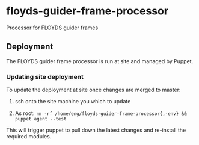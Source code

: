 # floyds-guider-frame-processor
Processor for FLOYDS guider frames

## Deployment
The FLOYDS guider frame processor is run at site and managed by Puppet.

### Updating site deployment
To update the deployment at site once changes are merged to master:

1. ssh onto the site machine you which to update

2. As root:
`rm -rf /home/eng/floyds-guider-frame-processor{,-env} && puppet agent --test`

This will trigger puppet to pull down the latest changes and re-install the
required modules.
